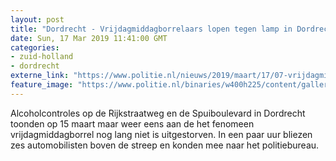 ```yaml
---
layout: post
title: "Dordrecht - Vrijdagmiddagborrelaars lopen tegen lamp in Dordrecht"
date: Sun, 17 Mar 2019 11:41:00 GMT
categories: 
- zuid-holland 
- dordrecht 
externe_link: "https://www.politie.nl/nieuws/2019/maart/17/07-vrijdagmiddagborrelaars-lopen-tegen-lamp-in-dordrecht.html"
feature_image: "https://www.politie.nl/binaries/w400h225/content/gallery/politie/nieuws/2019/maart/07-rt/alcoholcontrole1.jpg"
---
```


Alcoholcontroles op de Rijkstraatweg en de Spuiboulevard in Dordrecht toonden op 15 maart maar weer eens aan de het fenomeen vrijdagmiddagborrel nog lang niet is uitgestorven. In een paar uur bliezen zes automobilisten boven de streep en konden mee naar het politiebureau.
